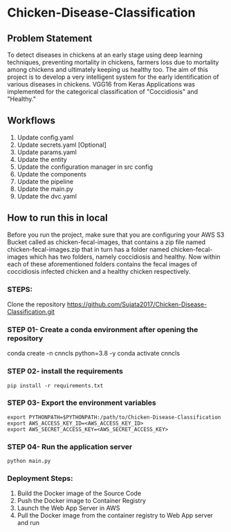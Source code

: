# Chicken-Disease-Classification

## Problem Statement
To detect diseases in chickens at an early stage using deep learning techniques, preventing mortality in chickens, farmers loss due to mortality among chickens and ultimately keeping us healthy too. The aim of this project is to develop a very intelligent system for the early identification of various diseases in chickens. VGG16 from Keras Applications was implemented for the categorical classification of "Coccidiosis" and "Healthy."


## Workflows

1. Update config.yaml
2. Update secrets.yaml [Optional]
3. Update params.yaml
4. Update the entity
5. Update the configuration manager in src config
6. Update the components
7. Update the pipeline
8. Update the main.py
9. Update the dvc.yaml


## How to run this in local
Before you run the project, make sure that you are configuring your AWS S3 Bucket called as chicken-fecal-images, that contains a zip file named chicken-fecal-images.zip that in turn has a folder named chicken-fecal-images which has two folders, namely coccidiosis and healthy. Now within each of these aforementioned folders contains the fecal images of coccidiosis infected chicken and a healthy chicken respectively.


### STEPS:
Clone the repository
https://github.com/Sujata2017/Chicken-Disease-Classification.git


### STEP 01- Create a conda environment after opening the repository
conda create -n cnncls python=3.8 -y
conda activate cnncls

### STEP 02- install the requirements
```
pip install -r requirements.txt
```

### STEP 03- Export the environment variables
```
export PYTHONPATH=$PYTHONPATH:/path/to/Chicken-Disease-Classification
export AWS_ACCESS_KEY_ID=<AWS_ACCESS_KEY_ID>
export AWS_SECRET_ACCESS_KEY=<AWS_SECRET_ACCESS_KEY>
```

### STEP 04- Run the application server
```
python main.py
```



### Deployment Steps:
1. Build the Docker image of the Source Code
2. Push the Docker image to Container Registry
3. Launch the Web App Server in AWS
4. Pull the Docker image from the container registry to Web App server and run
